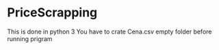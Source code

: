 # PriceScrapping

This is done in python 3
You have to crate Cena.csv empty folder before running prigram
